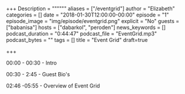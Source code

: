 +++
Description = """"""
aliases = ["/eventgrid"]
author = "Elizabeth"
categories = []
date = "2018-01-30T12:00:00-00:00"
episode = "1"
episode_image = "img/episode/eventgrid.png"
explicit = "No"
guests = ["babanisa"]
hosts = ["dabarkol", "peroden"]
news_keywords = []
podcast_duration = "0:44:47"
podcast_file = "EventGrid.mp3"
podcast_bytes = ""
tags = []
title = "Event Grid"
draft=true


+++

00:00 - 00:30 - Intro

00:30 - 2:45 - Guest Bio's 

02:46 -05:55 - Overview of Event Grid